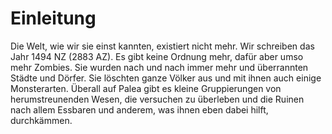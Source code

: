 # Einleitung

Die Welt, wie wir sie einst kannten, existiert nicht mehr. Wir schreiben das Jahr 1494 NZ (2883 AZ). Es gibt keine Ordnung mehr, dafür aber umso mehr Zombies. Sie wurden nach und nach immer mehr und überrannten Städte und Dörfer. Sie löschten ganze Völker aus und mit ihnen auch einige Monsterarten. Überall auf Palea gibt es kleine Gruppierungen von herumstreunenden Wesen, die versuchen zu überleben und die Ruinen nach allem Essbaren und anderem, was ihnen eben dabei hilft, durchkämmen.

